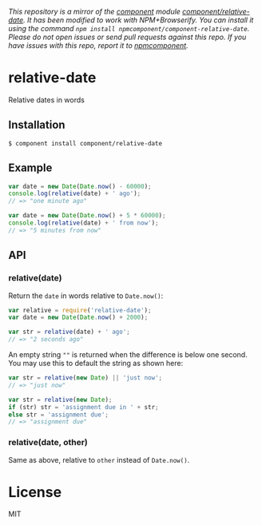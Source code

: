 *This repository is a mirror of the [component](http://component.io) module [component/relative-date](http://github.com/component/relative-date). It has been modified to work with NPM+Browserify. You can install it using the command `npm install npmcomponent/component-relative-date`. Please do not open issues or send pull requests against this repo. If you have issues with this repo, report it to [npmcomponent](https://github.com/airportyh/npmcomponent).*

# relative-date

  Relative dates in words

## Installation

    $ component install component/relative-date

## Example

```js
var date = new Date(Date.now() - 60000);
console.log(relative(date) + ' ago');
// => "one minute ago"

var date = new Date(Date.now() + 5 * 60000);
console.log(relative(date) + ' from now');
// => "5 minutes from now"
```

## API

### relative(date)

  Return the `date` in words relative to `Date.now()`:

```js
var relative = require('relative-date');
var date = new Date(Date.now() + 2000);

var str = relative(date) + ' ago';
// => "2 seconds ago"
```

  An empty string `""` is returned when the difference
  is below one second. You may use this to default
  the string as shown here:

```js
var str = relative(new Date) || 'just now';
// => "just now"

var str = relative(new Date);
if (str) str = 'assignment due in ' + str;
else str = 'assignment due';
// => "assignment due"
```

### relative(date, other)

  Same as above, relative to `other` instead of `Date.now()`.

# License

  MIT
